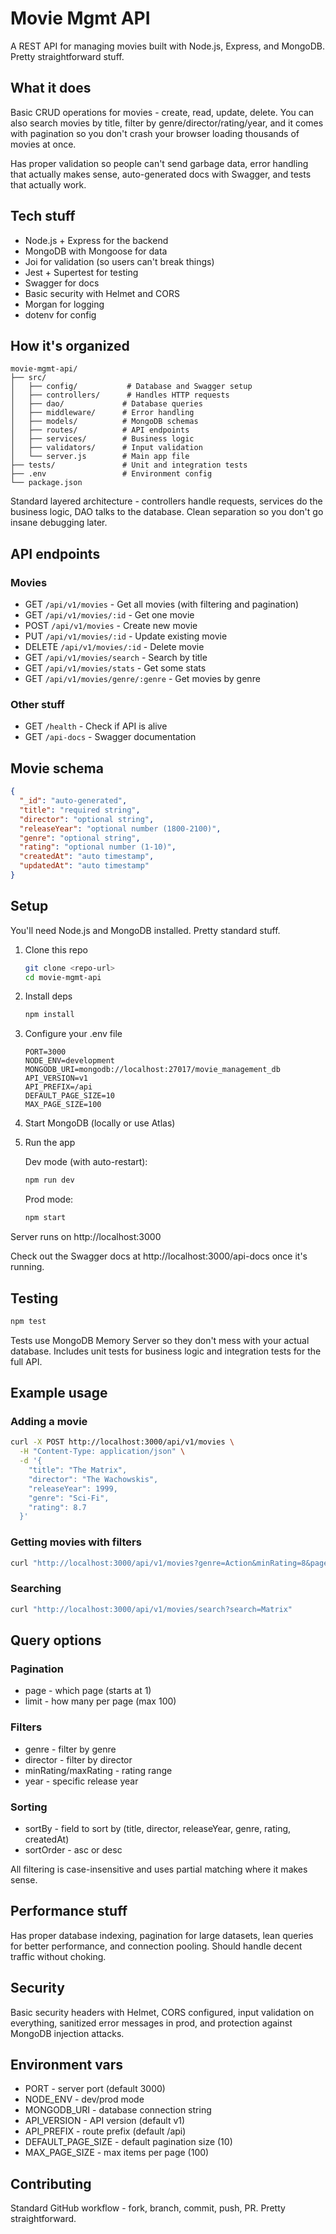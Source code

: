 # Movie Mgmt API

A REST API for managing movies built with Node.js, Express, and MongoDB. Pretty straightforward stuff.

## What it does

Basic CRUD operations for movies - create, read, update, delete. You can also search movies by title, filter by genre/director/rating/year, and it comes with pagination so you don't crash your browser loading thousands of movies at once.

Has proper validation so people can't send garbage data, error handling that actually makes sense, auto-generated docs with Swagger, and tests that actually work.

## Tech stuff

- Node.js + Express for the backend
- MongoDB with Mongoose for data
- Joi for validation (so users can't break things)
- Jest + Supertest for testing
- Swagger for docs
- Basic security with Helmet and CORS
- Morgan for logging
- dotenv for config

## How it's organized

```
movie-mgmt-api/
├── src/
│   ├── config/           # Database and Swagger setup
│   ├── controllers/      # Handles HTTP requests
│   ├── dao/             # Database queries
│   ├── middleware/      # Error handling
│   ├── models/          # MongoDB schemas
│   ├── routes/          # API endpoints
│   ├── services/        # Business logic
│   ├── validators/      # Input validation
│   └── server.js        # Main app file
├── tests/               # Unit and integration tests
├── .env                 # Environment config
└── package.json
```

Standard layered architecture - controllers handle requests, services do the business logic, DAO talks to the database. Clean separation so you don't go insane debugging later.

## API endpoints

### Movies
- GET `/api/v1/movies` - Get all movies (with filtering and pagination)
- GET `/api/v1/movies/:id` - Get one movie
- POST `/api/v1/movies` - Create new movie
- PUT `/api/v1/movies/:id` - Update existing movie
- DELETE `/api/v1/movies/:id` - Delete movie
- GET `/api/v1/movies/search` - Search by title
- GET `/api/v1/movies/stats` - Get some stats
- GET `/api/v1/movies/genre/:genre` - Get movies by genre

### Other stuff
- GET `/health` - Check if API is alive
- GET `/api-docs` - Swagger documentation

## Movie schema

```json
{
  "_id": "auto-generated",
  "title": "required string",
  "director": "optional string",
  "releaseYear": "optional number (1800-2100)",
  "genre": "optional string",
  "rating": "optional number (1-10)",
  "createdAt": "auto timestamp",
  "updatedAt": "auto timestamp"
}
```

## Setup

You'll need Node.js and MongoDB installed. Pretty standard stuff.

1. Clone this repo
   ```bash
   git clone <repo-url>
   cd movie-mgmt-api
   ```

2. Install deps
   ```bash
   npm install
   ```

3. Configure your .env file
   ```env
   PORT=3000
   NODE_ENV=development
   MONGODB_URI=mongodb://localhost:27017/movie_management_db
   API_VERSION=v1
   API_PREFIX=/api
   DEFAULT_PAGE_SIZE=10
   MAX_PAGE_SIZE=100
   ```

4. Start MongoDB (locally or use Atlas)

5. Run the app
   
   Dev mode (with auto-restart):
   ```bash
   npm run dev
   ```
   
   Prod mode:
   ```bash
   npm start
   ```

Server runs on http://localhost:3000

Check out the Swagger docs at http://localhost:3000/api-docs once it's running.

## Testing

```bash
npm test
```

Tests use MongoDB Memory Server so they don't mess with your actual database. Includes unit tests for business logic and integration tests for the full API.

## Example usage

### Adding a movie
```bash
curl -X POST http://localhost:3000/api/v1/movies \
  -H "Content-Type: application/json" \
  -d '{
    "title": "The Matrix",
    "director": "The Wachowskis",
    "releaseYear": 1999,
    "genre": "Sci-Fi",
    "rating": 8.7
  }'
```

### Getting movies with filters
```bash
curl "http://localhost:3000/api/v1/movies?genre=Action&minRating=8&page=1&limit=5"
```

### Searching
```bash
curl "http://localhost:3000/api/v1/movies/search?search=Matrix"
```

## Query options

### Pagination
- page - which page (starts at 1)
- limit - how many per page (max 100)

### Filters
- genre - filter by genre
- director - filter by director
- minRating/maxRating - rating range
- year - specific release year

### Sorting
- sortBy - field to sort by (title, director, releaseYear, genre, rating, createdAt)
- sortOrder - asc or desc

All filtering is case-insensitive and uses partial matching where it makes sense.

## Performance stuff

Has proper database indexing, pagination for large datasets, lean queries for better performance, and connection pooling. Should handle decent traffic without choking.

## Security

Basic security headers with Helmet, CORS configured, input validation on everything, sanitized error messages in prod, and protection against MongoDB injection attacks.

## Environment vars

- PORT - server port (default 3000)
- NODE_ENV - dev/prod mode
- MONGODB_URI - database connection string
- API_VERSION - API version (default v1)
- API_PREFIX - route prefix (default /api)
- DEFAULT_PAGE_SIZE - default pagination size (10)
- MAX_PAGE_SIZE - max items per page (100)

## Contributing

Standard GitHub workflow - fork, branch, commit, push, PR. Pretty straightforward.